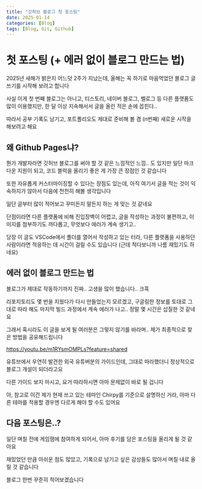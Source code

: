 ```yaml
---
title: "깃허브 블로그 첫 포스팅"
date: 2025-01-14
categories: [Blog]
tags: [Blog, Git, Github]
---
```


# 첫 포스팅 (+ 에러 없이 블로그 만드는 법)

2025년 새해가 밝은지 어느덧 2주가 지났는데, 올해는 꼭 하기로 마음먹었던 블로그 글쓰기를 시작해 보려고 합니다

사실 이게 첫 번째 블로그는 아니고, 티스토리, 네이버 블로그, 벨로그 등 다른 플랫폼도 많이 이용했지만, 한 달 이상 지속해서서 글을 올린 적은 손에 꼽힌다..

따라서 공부 기록도 남기고, 포트폴리오도 제대로 준비해 볼 겸 (n번째) 새로운 시작을 해보려고 해요

## 왜 Github Pages냐?

뭔가 개발자라면 깃허브 블로그를 써야 할 것 같은 느낌적인 느낌.. 도 있지만 일단 마크다운 지원이 되고, 코드 블럭을 올리기 좋은 게 가장 큰 장점인 것 같습니다

또한 자유롭게 커스터마이징할 수 있다는 장점도 있는데, 아직 여기서 글을 적는 것이 익숙하지가 않아서 다음에 천천히 해볼 생각입니다

일단 글부터 많이 적어보고 꾸미든지 말든지 하는 게 맞는 것 같네요

단점이라면 다른 플랫폼에 비해 진입장벽이 어렵고, 글을 작성하는 과정이 불편하고, 이미지를 첨부하기도 까다롭고, 무엇보다 에러가 계속 생기고..

당장 이 글도 VSCode에서 폴더를 열어서 작성하고 있는 터라, 다른 플랫폼을 사용하던 사람이라면 적응하는 데 시간이 걸릴 수도 있습니다 (근데 적다보니까 나름 재밌기도 하네요)

## 에러 없이 블로그 만드는 법

블로그가 제대로 작동하기까지 진짜.. 고생을 많이 했습니다.. 크흑

리포지토리도 몇 번을 지웠다가 다시 만들었는지 모르겠고, 구글링한 정보를 토대로 그대로 따라 해도 마지막 빌드 과정에서 계속 에러가 나고.. 정말 몇 시간은 삽질한 것 같네요

그래서 혹시라도 이 글을 보게 될 여러분은 그렇지 않기를 바라며.. 제가 최종적으로 찾은 방법을 공유해드립니다

https://youtu.be/m1RYsmOMPLs?feature=shared

유튜브에서 우연히 발견한 외국 유튜버분의 가이드인데, 그대로 따라했더니 정상적으로 블로그 개설이 되더라고요

다른 가이드 보지 마시고, 요거 따라하시면 아마 문제없이 바로 될 겁니다

아, 참고로 이건 제가 현재 쓰고 있는 테마인 Chirpy를 기준으로 설명하신 거라, 아마 다른 테마를 적용할 경우엔 다르게 해야 할 수도 있어요

## 다음 포스팅은..?

일단 며칠 전에 게임잼에 참여하게 되어서, 아마 후기를 담은 포스팅을 올리게 될 것 같아요

재밌었던 만큼 아쉬운 점도 많았고, 기록으로 남기고 싶은 감상들도 많아서 며칠 내로 올릴 것 같습니다

블로그 한번 꾸준히 적어보겠습니다